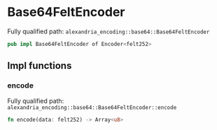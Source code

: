 # Base64FeltEncoder

Fully qualified path: `alexandria_encoding::base64::Base64FeltEncoder`

```rust
pub impl Base64FeltEncoder of Encoder<felt252>
```

## Impl functions

### encode

Fully qualified path: `alexandria_encoding::base64::Base64FeltEncoder::encode`

```rust
fn encode(data: felt252) -> Array<u8>
```

